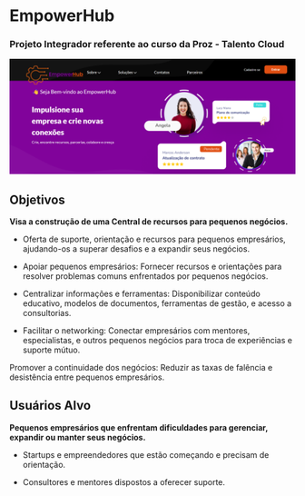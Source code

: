 # EmpowerHub
### Projeto Integrador referente ao curso da Proz - Talento Cloud


![Projeto em andamento](./assets/images/empowerhub.png)

## Objetivos
**Visa a construção de uma Central de recursos para pequenos negócios.** 

* Oferta de suporte, orientação e recursos para pequenos empresários, ajudando-os a superar desafios e a expandir seus negócios.


* Apoiar pequenos empresários: Fornecer recursos e orientações para resolver problemas comuns enfrentados por pequenos negócios.

* Centralizar informações e ferramentas: Disponibilizar conteúdo educativo, modelos de documentos, ferramentas de gestão, e acesso a consultorias.

* Facilitar o networking: Conectar empresários com mentores, especialistas, e outros pequenos negócios para troca de experiências e suporte mútuo.

Promover a continuidade dos negócios: Reduzir as taxas de falência e desistência entre pequenos empresários.


## Usuários Alvo
**Pequenos empresários que enfrentam dificuldades para gerenciar, expandir ou manter seus negócios.**

* Startups e empreendedores que estão começando e precisam de orientação.

* Consultores e mentores dispostos a oferecer suporte.

